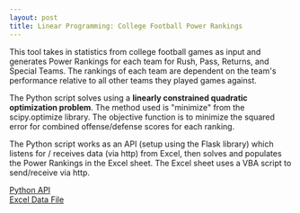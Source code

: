 ```yaml
---
layout: post
title: Linear Programming: College Football Power Rankings
---
```

This tool takes in statistics from college football games as input and generates Power Rankings for each team for Rush, Pass, Returns, and Special Teams. The rankings of each team are dependent on the team's performance relative to all other teams they played games against.  

The Python script solves using a **linearly constrained quadratic optimization problem**. The method used is "minimize" from the scipy.optimize library. The objective function is to minimize the squared error for combined offense/defense scores for each ranking.

The Python script works as an API (setup using the Flask library) which listens for / receives data (via http) from Excel, then solves and populates the Power Rankings in the Excel sheet. The Excel sheet uses a VBA script to send/receive via http.

[Python API](https://github.com/ptpro3/ptpro3.github.io/blob/master/Projects/SolverAPI.py)  
[Excel Data File](https://github.com/ptpro3/ptpro3.github.io/blob/master/Projects/NCAA_Data.xlsm)
